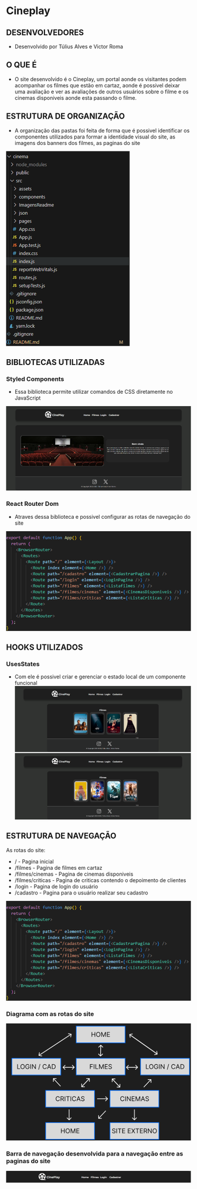 # Cineplay

## DESENVOLVEDORES

- Desenvolvido por Túlius Alves e Victor Roma

## O QUE É

- O site desenvolvido é o Cineplay, um portal aonde os visitantes podem acompanhar os filmes que estão em cartaz, aonde é possivel deixar uma avaliação e ver as avaliações de outros usuários sobre o filme e os cinemas disponiveis aonde esta passando o filme.

## ESTRUTURA DE ORGANIZAÇÃO

- A organização das pastas foi feita de forma que é possivel identificar os componentes utilizados para formar a identidade visual do site, as imagens dos banners dos filmes, as paginas do site

![Organziação das pastas](cinema\src\ImagensReadme\Organização.png)

## BIBLIOTECAS UTILIZADAS

### Styled Components
- Essa biblioteca permite utilizar comandos de CSS diretamente no JavaScript 

![Homepage](cinema\src\ImagensReadme\HomePage.png)

### React Router Dom
- Atraves dessa biblioteca e possivel configurar as rotas de navegação do site 

![Rotas do site](cinema\src\ImagensReadme\RotasDoSite.png)

## HOOKS UTILIZADOS

### UsesStates
- Com ele é possivel criar e gerenciar o estado local de um componente funcional 
![Aba 1 de filmes](cinema\src\ImagensReadme\FilmesAba1.png)
![Aba 2 de filmes](cinema\src\ImagensReadme\FilmesAba2.png)


## ESTRUTURA DE NAVEGAÇÃO

As rotas do site: 

- / - Pagina inicial 
- /filmes - Pagina de filmes em cartaz
- /filmes/cinemas - Pagina de cinemas disponiveis
- /filmes/criticas - Pagina de criticas contendo o depoimento de clientes
- /login - Pagina de login do usuário
- /cadastro - Pagina para o usuário realizar seu cadastro

![Rotas do site](cinema\src\ImagensReadme\RotasDoSite.png)

### Diagrama com as rotas do site

![Rotas dos site](cinema\src\ImagensReadme\DiagramaDeRotas.png)

### Barra de navegação desenvolvida para a navegação entre as paginas do site

![Barra de navegação](cinema/src/ImagensReadme/Navbar.png)

